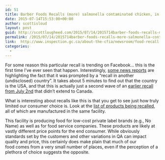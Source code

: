 ```yaml
---
id: 51
title: Barber Foods Recalls (more) salmonella contaminated chicken, in Canada too!
date: 2015-07-14T15:53:00+00:00
author: scottisloud
layout: post
guid: http://scottlougheed.com/2015/07/14/2015714barber-foods-recalls-more-salmonella-contaminated-chicken-in-canada-too/
permalink: /2015/07/14/2015714barber-foods-recalls-more-salmonella-contaminated-chicken-in-canada-too/
link:  http://www.inspection.gc.ca/about-the-cfia/newsroom/food-recall-warnings/complete-listing/2015-07-13/eng/1436841234604/1436841237916
categories:
  - 
---
```

For some reason this particular recall is trending on Facebook&#8230; this is the first time I&#8217;ve ever seen that happen. Interestingly, <a target="_blank" href="http://globalnews.ca/news/2108952/some-stuffed-chicken-products-recalled-due-to-possible-salmonella-contamination/">some news reports</a> are highlighting the fact that it was prompted by a &#8220;recall in another (undisclosed) country&#8221;. It takes about 5 minutes to find out that the country is the USA, and that this is actually just a second wave of an <a target="_blank" href="http://www.foodsafetynews.com/2015/07/barber-foods-recalls-kiev-stuffed-chicken-for-possible-salmonella-contamination/">earlier recall from July 2nd</a> that didn&#8217;t extend to Canada.&nbsp;

What is interesting about recalls like this is that you get to see just how truly limited our consumer choice is. Look at the <a target="_blank" href="http://www.barberfoods.com/assets/pdf/FAQ%20-%20Retail%20-%20Barber%20Foods%20FAQ%20(7.12.15)%20(List%20Included).pdf">list of products being recalled</a>, all of which are manufactured in the same facility.

This facility is producing food for low-cost private label brands (e.g., No Name) as well as for food service companies. These products are&nbsp;likely at vastly different price points for the end consumer. While obviously standards set by the customers and other variations in QA can impact quality and price, this certainly does make plain that much of our food&nbsp;comes from a very small number of places, even if the perception of a plethora of choice suggests the opposite.&nbsp;
